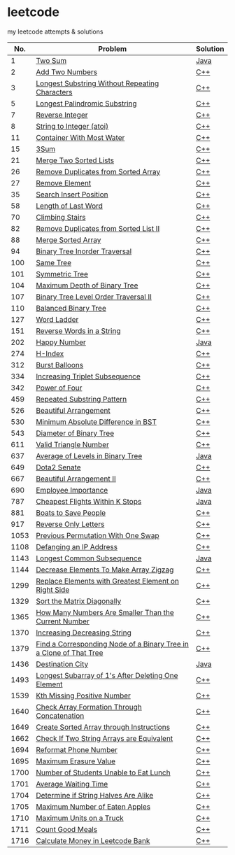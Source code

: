 # leetcode
my leetcode attempts & solutions  

No. | Problem | Solution
------------ | ------------- | -------------
1 | [Two Sum](https://leetcode.com/problems/two-sum/) | [Java](soln/two-sum)
2 | [Add Two Numbers](https://leetcode.com/problems/add-two-numbers/) | [C++](soln/add-two-numbers)
3 | [Longest Substring Without Repeating Characters](https://leetcode.com/problems/longest-substring-without-repeating-characters/) | [C++](soln/longest-substring-without-repeating-characters)
5 | [Longest Palindromic Substring](https://leetcode.com/problems/longest-palindromic-substring/) | [C++](soln/longest-palindromic-substring)
7 | [Reverse Integer](https://leetcode.com/problems/reverse-integer/) | [C++](soln/reverse-integer)
8 | [String to Integer (atoi)](https://leetcode.com/problems/string-to-integer-atoi/) | [C++](soln/string-to-integer(atoi))
11 | [Container With Most Water](https://leetcode.com/problems/container-with-most-water/) | [C++](soln/container-with-most-water)
15 | [3Sum](https://leetcode.com/problems/3sum/) | [C++](soln/3sum)
21 | [Merge Two Sorted Lists](https://leetcode.com/problems/merge-two-sorted-lists/) | [C++](soln/merge-two-sorted-lists)
26 | [Remove Duplicates from Sorted Array](https://leetcode.com/problems/remove-duplicates-from-sorted-array/) | [C++](soln/remove-duplicates-from-sorted-array)
27 | [Remove Element](https://leetcode.com/problems/remove-element/) | [C++](soln/remove-element)
35 | [Search Insert Position](https://leetcode.com/problems/search-insert-position/) | [C++](soln/search-insert-position)
58 | [Length of Last Word](https://leetcode.com/problems/length-of-last-word/) | [C++](soln/length-of-last-word)
70 | [Climbing Stairs](https://leetcode.com/problems/climbing-stairs/) | [C++](soln/climbing-stairs)
82 | [Remove Duplicates from Sorted List II](https://leetcode.com/problems/remove-duplicates-from-sorted-list-ii/) | [C++](soln/remove-duplicates-from-sorted-list-ii)
88 | [Merge Sorted Array](https://leetcode.com/problems/merge-sorted-array/) | [C++](soln/merge-sorted-array)
94 | [Binary Tree Inorder Traversal](https://leetcode.com/problems/binary-tree-inorder-traversal/) | [C++](soln/binary-tree-inorder-traversal)
100 | [Same Tree](https://leetcode.com/problems/same-tree/) | [C++](soln/same-tree)
101 | [Symmetric Tree](https://leetcode.com/problems/symmetric-tree/) | [C++](soln/symmetric-tree)
104 | [Maximum Depth of Binary Tree](https://leetcode.com/problems/maximum-depth-of-binary-tree/) | [C++](soln/maximum-depth-of-binary-tree)
107 | [Binary Tree Level Order Traversal II](https://leetcode.com/problems/binary-tree-level-order-traversal-ii/) | [C++](soln/binary-tree-level-order-traversal-ii)
110 | [Balanced Binary Tree](https://leetcode.com/problems/balanced-binary-tree/) | [C++](soln/balanced-binary-tree)
127 | [Word Ladder](https://leetcode.com/problems/word-ladder/) | [C++](soln/word-ladder)
151 | [Reverse Words in a String](https://leetcode.com/problems/reverse-words-in-a-string/) | [C++](soln/reverse-words-in-a-string)
202 | [Happy Number](https://leetcode.com/problems/happy-number/) | [Java](soln/happy-number)
274 | [H-Index](https://leetcode.com/problems/h-index/) | [C++](soln/h-index)
312 | [Burst Balloons](https://leetcode.com/problems/burst-balloons/) | [C++](soln/burst-balloons)
334 | [Increasing Triplet Subsequence](https://leetcode.com/problems/increasing-triplet-subsequence/) | [C++](soln/increasing-triplet-subsequence)
342 | [Power of Four](https://leetcode.com/problems/power-of-four/) | [C++](soln/power-of-four)
459 | [Repeated Substring Pattern](https://leetcode.com/problems/repeated-substring-pattern/) | [C++](soln/repeated-substring-pattern)
526 | [Beautiful Arrangement](https://leetcode.com/problems/beautiful-arrangement/) | [C++](soln/beautiful-arrangement)
530 | [Minimum Absolute Difference in BST](https://leetcode.com/problems/minimum-absolute-difference-in-bst) | [C++](soln/minimum-absolute-difference-in-bst)
543 | [Diameter of Binary Tree](https://leetcode.com/problems/diameter-of-binary-tree/) | [C++](soln/diameter-of-binary-tree)
611 | [Valid Triangle Number](https://leetcode.com/problems/valid-triangle-number/) | [C++](soln/valid-triangle-number)
637 | [Average of Levels in Binary Tree](https://leetcode.com/problems/average-of-levels-in-binary-tree/) | [Java](soln/average-of-levels-in-binary-tree)
649 | [Dota2 Senate](https://leetcode.com/problems/dota2-senate/) | [C++](soln/dota2-senate)
667 | [Beautiful Arrangement II](https://leetcode.com/problems/beautiful-arrangement-ii/) | [C++](soln/beautiful-arrangement-ii)
690 | [Employee Importance](https://leetcode.com/problems/employee-importance/) | [Java](soln/employee-importance)
787 | [Cheapest Flights Within K Stops](https://leetcode.com/problems/cheapest-flights-within-k-stops/) | [Java](soln/cheapest-flights-within-k-stops)
881 | [Boats to Save People](https://leetcode.com/problems/boats-to-save-people/) | [C++](soln/boats-to-save-people)
917 | [Reverse Only Letters](https://leetcode.com/problems/reverse-only-letters/) | [C++](soln/reverse-only-letters)
1053 | [Previous Permutation With One Swap](https://leetcode.com/problems/previous-permutation-with-one-swap/) | [C++](soln/previous-permutation-with-one-swap)
1108 | [Defanging an IP Address](https://leetcode.com/problems/defanging-an-ip-address/) | [C++](soln/defanging-an-ip-address)
1143 | [Longest Common Subsequence](https://leetcode.com/problems/longest-common-subsequence/) | [Java](soln/longest-common-subsequence)
1144 | [Decrease Elements To Make Array Zigzag](https://leetcode.com/problems/decrease-elements-to-make-array-zigzag/) | [C++](soln/decrease-elements-to-make-array-zigzag)
1299 | [Replace Elements with Greatest Element on Right Side](https://leetcode.com/problems/replace-elements-with-greatest-element-on-right-side/) | [C++](soln/replace-elements-with-greatest-element-on-right-side)
1329 | [Sort the Matrix Diagonally](https://leetcode.com/problems/sort-the-matrix-diagonally/) | [C++](soln/sort-the-matrix-diagonally)
1365 | [How Many Numbers Are Smaller Than the Current Number](https://leetcode.com/problems/how-many-numbers-are-smaller-than-the-current-number/) | [C++](soln/how-many-numbers-are-smaller-than-the-current-number)
1370 | [Increasing Decreasing String](https://leetcode.com/problems/increasing-decreasing-string/) | [C++](soln/increasing-decreasing-string)
1379 | [Find a Corresponding Node of a Binary Tree in a Clone of That Tree](https://leetcode.com/problems/find-a-corresponding-node-of-a-binary-tree-in-a-clone-of-that-tree/) | [C++](soln/find-a-corresponding-node-of-a-binary-tree-in-a-clone-of-that-tree)
1436 | [Destination City](https://leetcode.com/problems/destination-city/) | [Java](soln/destination-city)
1493 | [Longest Subarray of 1's After Deleting One Element](https://leetcode.com/problems/longest-subarray-of-1s-after-deleting-one-element/) | [C++](soln/longest-subarray-of-1s-after-deleting-one-element)
1539 | [Kth Missing Positive Number](https://leetcode.com/problems/kth-missing-positive-number/) | [C++](soln/kth-missing-positive-number)
1640 | [Check Array Formation Through Concatenation](https://leetcode.com/problems/check-array-formation-through-concatenation/) | [C++](soln/check-array-formation-through-concatenation)
1649 | [Create Sorted Array through Instructions](https://leetcode.com/problems/create-sorted-array-through-instructions/) | [C++](soln/create-sorted-array-through-instructions)
1662 | [Check If Two String Arrays are Equivalent](https://leetcode.com/problems/check-if-two-string-arrays-are-equivalent/) | [C++](soln/check-if-two-string-arrays-are-equivalent)
1694 | [Reformat Phone Number](https://leetcode.com/problems/reformat-phone-number/) | [C++](soln/reformat-phone-number)
1695 | [Maximum Erasure Value](https://leetcode.com/problems/maximum-erasure-value/) | [C++](soln/maximum-erasure-value)
1700 | [Number of Students Unable to Eat Lunch](https://leetcode.com/problems/number-of-students-unable-to-eat-lunch/) | [C++](soln/number-of-students-unable-to-eat-lunch)
1701 | [Average Waiting Time](https://leetcode.com/problems/average-waiting-time/) | [C++](soln/average-waiting-time)
1704 | [Determine if String Halves Are Alike](https://leetcode.com/problems/determine-if-string-halves-are-alike/) | [C++](soln/determine-if-string-halves-are-alike)
1705 | [Maximum Number of Eaten Apples](https://leetcode.com/problems/maximum-number-of-eaten-apples/) | [C++](soln/maximum-number-of-eaten-apples)
1710 | [Maximum Units on a Truck](https://leetcode.com/problems/maximum-units-on-a-truck/) | [C++](soln/maximum-units-on-a-truck)
1711 | [Count Good Meals](https://leetcode.com/problems/count-good-meals/) | [C++](soln/count-good-meals)
1716 | [Calculate Money in Leetcode Bank](https://leetcode.com/problems/calculate-money-in-leetcode-bank/) | [C++](soln/calculate-money-in-leetcode-bank)
